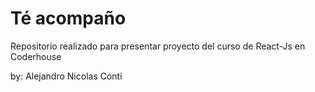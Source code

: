 # Té acompaño

Repositorio realizado para presentar proyecto del curso de React-Js en Coderhouse 

by: Alejandro Nicolas Conti

